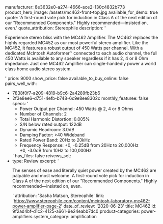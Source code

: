 manufacturer: 8e3632e0-a274-4666-ace2-130c4832b773
product_hero_image: /assets/mc462-front-top.jpg
available_for_demo: true
quote: 'A first-round vote pick for induction in Class A of the next edition of our "Recommended Components." Highly recommended—insisted on, even.'
quote_attribution: Stereophile
description: '<p>Experience stereo bliss with the MC462 Amplifier. The MC462 replaces the highly regarded MC452 as our most powerful stereo amplifier. Like the MC452, it features a robust output of 450 Watts per channel. With a dedicated McIntosh Autoformer™ connected to each audio channel, the full 450 Watts is available to any speaker&nbsp;regardless if it has 2, 4 or 8 Ohm impedance. Just one MC462 Amplifier can single-handedly power a world class home audio stereo system.</p>'
price: 9000
show_price: false
available_to_buy_online: false
pairs_well_with:
  - 7838f0f7-a209-4819-b9c6-2a4289fb23b6
  - 2f3e8ee6-d751-4efb-b748-6c9e8ee8302c
monthly_featuree: false
specs: '<ul><li>Power Output per Channel: 450 Watts @ 2, 4 or 8 Ohms</li><li>Number of Channels: 2</li><li>Total Harmonic Distortion: 0.005%</li><li>S/N below rated output: 122dB</li><li>Dynamic Headroom: 3.0dB</li><li>Damping Factor: &gt;40 Wideband</li><li>Rated Power Band: 20Hz to 20kHz</li><li>Frequency Response: +0, -0.25dB from 20Hz to 20,000Hz<br>+0, -3.0dB from 10Hz to 100,000Hz</li></ul>'
has_files: false
reivews_set:
  -
    type: Review
    excerpt: '<p>The senses of ease and literally quiet power created by the MC462 are palpable and most welcome. A first-round vote pick for induction in Class A of the next edition of our "Recommended Components." Highly recommended—insisted on, even.</p>'
    attribution: 'Sasha Matson, Stereophile'
    link: 'https://www.stereophile.com/content/mcintosh-laboratory-mc462-power-amplifier-page-2'
    date_of_review: '2020-06-23'
title: MC462
id: 9f2ad4bf-d1c2-4125-a661-9e24eabb7dc0
product-categories: power-amplifiers
system_category: amplification
